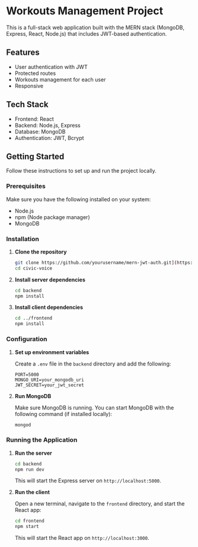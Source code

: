 # Workouts Management Project 

This is a full-stack web application built with the MERN stack (MongoDB, Express, React, Node.js) that includes JWT-based authentication.

## Features

- User authentication with JWT
- Protected routes
- Workouts management for each user
- Responsive

## Tech Stack

- Frontend: React
- Backend: Node.js, Express
- Database: MongoDB
- Authentication: JWT, Bcrypt

## Getting Started

Follow these instructions to set up and run the project locally.

### Prerequisites

Make sure you have the following installed on your system:

- Node.js
- npm (Node package manager)
- MongoDB

### Installation

1. **Clone the repository**

    ```sh
    git clone https://github.com/yourusername/mern-jwt-auth.git](https://github.com/amlansarangi23/fit-fusion.git)
    cd civic-voice
    ```

2. **Install server dependencies**

    ```sh
    cd backend
    npm install
    ```

3. **Install client dependencies**

    ```sh
    cd ../frontend
    npm install
    ```

### Configuration

1. **Set up environment variables**

    Create a `.env` file in the `backend` directory and add the following:

    ```env
    PORT=5000
    MONGO_URI=your_mongodb_uri
    JWT_SECRET=your_jwt_secret
    ```

2. **Run MongoDB**

    Make sure MongoDB is running. You can start MongoDB with the following command (if installed locally):

    ```sh
    mongod
    ```

### Running the Application

1. **Run the server**

    ```sh
    cd backend
    npm run dev
    ```

    This will start the Express server on `http://localhost:5000`.

2. **Run the client**

    Open a new terminal, navigate to the `frontend` directory, and start the React app:

    ```sh
    cd frontend
    npm start
    ```

    This will start the React app on `http://localhost:3000`.

